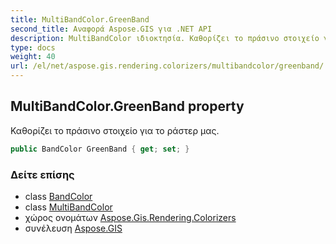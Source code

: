 ```yaml
---
title: MultiBandColor.GreenBand
second_title: Αναφορά Aspose.GIS για .NET API
description: MultiBandColor ιδιοκτησία. Καθορίζει το πράσινο στοιχείο για το ράστερ μας.
type: docs
weight: 40
url: /el/net/aspose.gis.rendering.colorizers/multibandcolor/greenband/
---
```

## MultiBandColor.GreenBand property

Καθορίζει το πράσινο στοιχείο για το ράστερ μας.

```csharp
public BandColor GreenBand { get; set; }
```

### Δείτε επίσης

* class [BandColor](../../bandcolor/)
* class [MultiBandColor](../)
* χώρος ονομάτων [Aspose.Gis.Rendering.Colorizers](../../multibandcolor/)
* συνέλευση [Aspose.GIS](../../../)


